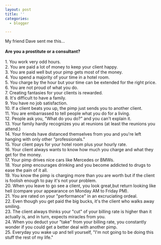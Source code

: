 ```yaml
---
layout: post
title: ''
categories:
  - blogger

---
```


My friend Dave sent me this...
<br />
<br /><b>Are you a prostitute or a consultant?</b>
<br />
<br />1. You work very odd hours.
<br />2. You are paid a lot of money to keep your client happy.
<br />3. You are paid well but your pimp gets most of the money.
<br />4. You spend a majority of your time in a hotel room.
<br />5. You charge by the hour but your time can be extended for the right price.
<br />6. You are not proud of what you do.
<br />7. Creating fantasies for your clients is rewarded.
<br />8. It's difficult to have a family.
<br />9. You have no job satisfaction.
<br />10. If a client beats you up, the pimp just sends you to another client.
<br />11. You are embarrassed to tell people what you do for a living.
<br />12. People ask you, "What do you do?" and you can't explain it.
<br />13. Your family hardly recognizes you at reunions (at least the reunions you attend.)
<br />14. Your friends have distanced themselves from you and you're left hanging with only other "professionals."
<br />15. Your client pays for your hotel room plus your hourly rate.
<br />16. Your client always wants to know how much you charge and what they get for the money.
<br />17. Your pimp drives nice cars like Mercedes or BMWs.
<br />18. Your pimp encourages drinking and you become addicted to drugs to ease the pain of it all.
<br />19. You know the pimp is charging more than you are worth but if the client is foolish enough to pay it's not your problem.
<br />20. When you leave to go see a client, you look great,but return looking like hell (compare your appearance on Monday AM to  Friday PM).
<br />21. You are rated on your "performance" in an excruciating ordeal.
<br />22. Even though you get paid the big bucks, it's the client who walks away smiling.
<br />23. The client always thinks your "cut" of your billing rate is higher than it actually is, and in turn, expects miracles from you.
<br />24. When you deduct your "take" from your billing rate, you constantly wonder if you could get a better deal with another pimp.
<br />25. Everyday you wake up and tell yourself, "I'm not going to be doing this stuff the rest of my life."

